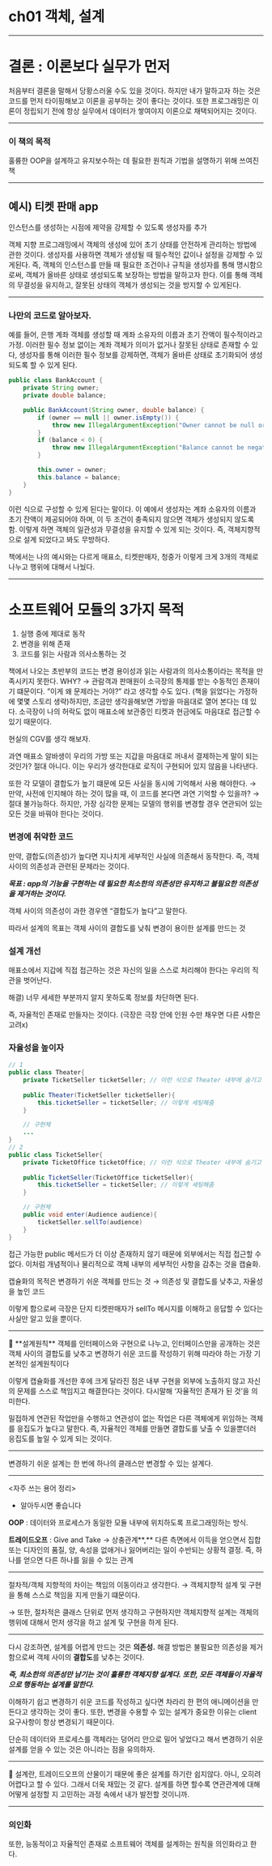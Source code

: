 # ch01 객체, 설계

---

# 결론 : 이론보다 실무가 먼저

처음부터 결론을 말해서 당황스러울 수도 있을 것이다.
하지만 내가 말하고자 하는 것은 코드를 먼저 타이핑해보고 이론을 공부하는 것이 좋다는 것이다.
또한 프로그래밍은 이론이 정립되기 전에 항상 실무에서 데이터가 쌓여야지 이론으로 채택되어지는 것이다.

---

### 이 책의 목적

훌륭한 OOP을 설계하고 유지보수하는 데 필요한 원칙과 기법을 설명하기 위해 쓰여진 책

---

## 예시) 티켓 판매 app

인스턴스를 생성하는 시점에 제약을 강제할 수 있도록 생성자를 추가

객체 지향 프로그래밍에서 객체의 생성에 있어 초기 상태를 안전하게 관리하는 방법에 관한 것이다. 
생성자를 사용하면 객체가 생성될 때 필수적인 값이나 설정을 강제할 수 있게된다.
즉, 객체의 인스턴스를 만들 때 필요한 조건이나 규칙을 생성자를 통해 명시함으로써, 객체가 올바른 상태로 생성되도록 보장하는 방법을 말하고자 한다. 이를 통해 객체의 무결성을 유지하고, 잘못된 상태의 객체가 생성되는 것을 방지할 수 있게된다.

---

### 나만의 코드로 알아보자.

예를 들어, 은행 계좌 객체를 생성할 때 계좌 소유자의 이름과 초기 잔액이 필수적이라고 가정.
이러한 필수 정보 없이는 계좌 객체가 의미가 없거나 잘못된 상태로 존재할 수 있다,
생성자를 통해 이러한 필수 정보를 강제하면, 객체가 올바른 상태로 초기화되어 생성되도록 할 수 있게 된다.

```java
public class BankAccount {
    private String owner;
    private double balance;

    public BankAccount(String owner, double balance) {
        if (owner == null || owner.isEmpty()) {
            throw new IllegalArgumentException("Owner cannot be null or empty");
        }
        if (balance < 0) {
            throw new IllegalArgumentException("Balance cannot be negative");
        }

        this.owner = owner;
        this.balance = balance;
    }
}
```

이런 식으로 구성할 수 있게 된다는 말이다.
이 예에서 생성자는 계좌 소유자의 이름과 초기 잔액이 제공되어야 하며, 이 두 조건이 충족되지 않으면 객체가 생성되지 않도록 함. 이렇게 하면 객체의 일관성과 무결성을 유지할 수 있게 되는 것이다.
즉, 객체지향적으로 설계 되었다고 봐도 무방하다.

책에서는 나의 예시와는 다르게 매표소, 티켓판매자, 청중가 이렇게 크게 3개의 객체로 나누고 행위에 대해서 나눴다.

---

# 소프트웨어 모듈의 3가지 목적

1. 실행 중에 제대로 동작
2. 변경을 위해 존재
3. 코드를 읽는 사람과 의사소통하는 것

책에서 나오는 초반부의 코드는 변경 용이성과 읽는 사람과의 의사소통이라는 목적을 만족시키지 못한다.
WHY? → 관람객과 판매원이 소극장의 통제를 받는 수동적인 존재이기 떄문이다.
”이게 왜 문제라는 거야?” 라고 생각할 수도 있다.
(책을 읽었다는 가정하에 몇몇 스토리 생략)하지만, 조금만 생각을해보면 가방을 마음대로 열어 본다는 데 있다.
소극장이 나의 허락도 없이 매표소에 보관중인 티켓과 현금에도 마음대로 접근할 수 있기 때문이다.

현실의 CGV를 생각 해보자. 

과연 매표소 알바생이 우리의 가방 또는 지갑을 마음대로 꺼내서 결제하는게 말이 되는 것인가?
절대 아니다. 이는 우리가 생각한대로 로직이 구현되어 있지 않음을 나타낸다.

또한 각 모델이 결합도가 높기 떄문에 모든 사실을 동시에 기억해서 사용 해야한다.
→ 만약, 사전에 인지해야 하는 것이 많을 때, 이 코드를 본다면 과연 기억할 수 있을까?
→ 절대 불가능하다.
하지만, 가장 심각한 문제는 모델의 행위를 변경할 경우 연관되어 있는 모든 것을 바꿔야 한다는 것이다.

### 변경에 취약한 코드

만약, 결합도(의존성)가 높다면 지나치게 세부적인 사실에 의존해서 동작한다.
즉, 객체 사이의 의존성과 관련된 문제라는 것이다.

***목표 : app의 기능을 구현하는 데 필요한 최소한의 의존성만 유지하고 불필요한 의존성을 제거하는 것이다.***

객체 사이의 의존성이 과한 경우엔 “결합도가 높다”고 말한다.

따라서 설계의 목표는 객체 사이의 결합도를 낮춰 변경이 용이한 설계를 만드는 것

### 설계 개선

매표소에서 지갑에 직접 접근하는 것은 자신의 일을 스스로 처리해야 한다는 우리의 직관을 벗어난다.

해결) 너무 세세한 부분까지 알지 못하도록 정보를 차단하면 된다.

즉, 자율적인 존재로 만들자는 것이다. (극장은 극장 안에 인원 수만 채우면 다른 사항은 고려x)

### 자율성을 높이자

```java
// 1
public class Theater{
	private TicketSeller ticketSeller; // 이런 식으로 Theater 내부에 숨기고
	
	public Theater(TicketSeller ticketSeller){
		this.ticketSeller = ticketSeller; // 이렇게 세팅해줌
	}

	// 구현체
	...
}
// 2
public class TicketSeller{
	private TicketOffice ticketOffice; // 이런 식으로 Theater 내부에 숨기고
	
	public TicketSeller(TicketOffice ticketSeller){
		this.ticketSeller = ticketSeller; // 이렇게 세팅해줌
	}

	// 구현체
	public void enter(Audience audience){
		ticketSeller.sellTo(audience)
	}
}
```

접근 가능한 public 메서드가 더 이상 존재하지 않기 때문에 외부에서는 직접 접근할 수 없다.
이처럼 개념적이나 물리적으로 객체 내부의 세부적인 사항을 감추는 것을 캡슐화.

캡슐화의 목적은 변경하기 쉬운 객체를 만드는 것 → 의존성 및 결합도를 낮추고, 자율성을 높인 코드

이렇게 함으로써 극장은 단지 티켓판매자가 sellTo 메시지를 이해하고 응답할 수 있다는 사실만 알고 있을 뿐이다.

---

<aside>
📌 **설계원칙**
객체를 인터페이스와 구현으로 나누고, 인터페이스만을 공개하는 것은 객체 사이의 결합도를 낮추고 변경하기 쉬운 코드를 작성하기 위해 따라야 하는 가장 기본적인 설계원칙이다

</aside>

이렇게 캡슐화를 개선한 후에 크게 달라진 점은 내부 구현을 외부에 노출하지 않고 자신의 문제를 스스로 책임지고 해결한다는 것이다. 다시말해 ‘자율적인 존재가 된 것’을 의미한다.

밀접하게 연관된 작업만을 수행하고 연관성이 없는 작업은 다른 객체에게 위임하는 객체를 응집도가 높다고 말한다. 즉, 자율적인 객체를 만들면 결합도를 낮출 수 있을뿐더러 응집도를 높일 수 있게 되는 것이다.

---

변경하기 쉬운 설계는 한 번에 하나의 클래스만 변경할 수 있는 설계다.

---

<자주 쓰는 용어 정리> 

- 알아두시면 좋습니다

**OOP** : 데이터와 프로세스가 동일한 모듈 내부에 위치하도록 프로그래밍하는 방식.

**트레이드오프** : Give and Take → 상충관계**,** 다른 측면에서 이득을 얻으면서 집합 또는 디자인의 품질, 양, 속성을 없애거나 잃어버리는 일이 수반되는 상황적 결정. 즉, 하나를 얻으면 다른 하나를 잃을 수 있는 관계

---

절차적/객체 지향적의 차이는 책임의 이동이라고 생각한다.
→ 객체지향적 설계 및 구현을 통해 스스로 책임을 지게 만들기 떄문이다.

→ 또한, 절차적은 클래스 단위로 먼저 생각하고 구현하지만 객체지향적 설계는 객체의 행위에 대해서 먼저 생각을 하고 설계 및 구현을 하게 된다.

---

다시 강조하면,
설계를 어렵게 만드는 것은 **의존성.**
해결 방법은 불필요한 의존성을 제거함으로써 객체 사이의 **결합도**를 낮추는 것이다.

***즉, 최소한의 의존성만 남기는 것이 훌륭한 객체지향 설계다.
또한, 모든 객체들이 자율적으로 행동하는 설계를 말한다.***

이해하기 쉽고 변경하기 쉬운 코드를 작성하고 싶다면 차라리 한 편의 애니메이션을 만든다고 생각하는 것이 좋다.
또한, 변경을 수용할 수 있는 설계가 중요한 이유는 client 요구사항이 항상 변경되기 때문이다.

단순히 데이터와 프로세스를 객체라는 덩어리 안으로 밀어 넣었다고 해서 변경하기 쉬운 설계를 얻을 수 있는 것은 아니라는 점을 유의하자.

---

<aside>
📌 설계란,
트레이드오프의 산물이기 때문에 좋은 설계를 하기란 쉽지않다. 아니, 오히려 어렵다고 할 수 있다.
그래서 더욱 재밌는 것 같다. 설계를 하면 할수록 연관관계에 대해 어떻게 설정할 지 고민하는 과정 속에서 내가 발전할 것이니까.

</aside>

---

### 의인화

또한, 능동적이고 자율적인 존재로 소프트웨어 객체를 설계하는 원칙을 의인화라고 한다.
